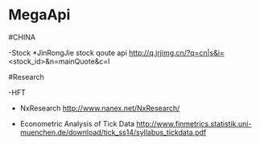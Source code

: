 # MegaApi

#CHINA

-Stock
*JinRongJie stock qoute api 
http://q.jrjimg.cn/?q=cn|s&i=<stock_id>&n=mainQuote&c=l

#Research

-HFT
* NxResearch
http://www.nanex.net/NxResearch/

* Econometric Analysis of Tick Data
http://www.finmetrics.statistik.uni-muenchen.de/download/tick_ss14/syllabus_tickdata.pdf
